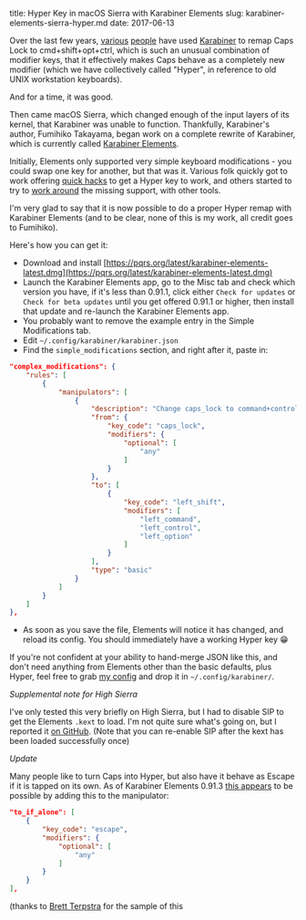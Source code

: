 title: Hyper Key in macOS Sierra with Karabiner Elements
slug: karabiner-elements-sierra-hyper.md
date: 2017-06-13


Over the last few years, [various](http://brettterpstra.com/2012/12/08/a-useful-caps-lock-key/) [people](https://www.nadeau.tv/configure-hyper-key-osx/) have used [Karabiner](https://pqrs.org/osx/karabiner/) to remap Caps Lock to cmd+shift+opt+ctrl, which is such an unusual combination of modifier keys, that it effectively makes Caps behave as a completely new modifier (which we have collectively called "Hyper", in reference to old UNIX workstation keyboards).

And for a time, it was good.

Then came macOS Sierra, which changed enough of the input layers of its kernel, that Karabiner was unable to function. Thankfully, Karabiner's author, Fumihiko Takayama, began work on a complete rewrite of Karabiner, which is currently called [Karabiner Elements](https://github.com/tekezo/Karabiner-Elements).

Initially, Elements only supported very simple keyboard modifications - you could swap one key for another, but that was it. Various folk quickly got to work offering [quick hacks](https://github.com/tekezo/Karabiner-Elements/pull/170) to get a Hyper key to work, and others started to try to [work around](http://brettterpstra.com/2016/09/29/a-better-hyper-key-hack-for-sierra/) the missing support, with other tools.

I'm very glad to say that it is now possible to do a proper Hyper remap with Karabiner Elements (and to be clear, none of this is my work, all credit goes to Fumihiko).

Here's how you can get it:

 * Download and install [https://pqrs.org/latest/karabiner-elements-latest.dmg](https://pqrs.org/latest/karabiner-elements-latest.dmg)
 * Launch the Karabiner Elements app, go to the Misc tab and check which version you have, if it's less than 0.91.1, click either `Check for updates` or `Check for beta updates` until you get offered 0.91.1 or higher, then install that update and re-launch the Karabiner Elements app.
 * You probably want to remove the example entry in the Simple Modifications tab.
 * Edit `~/.config/karabiner/karabiner.json`
 * Find the `simple_modifications` section, and right after it, paste in:

```json
"complex_modifications": {
    "rules": [
        {
            "manipulators": [
                {
                    "description": "Change caps_lock to command+control+option+shift.",
                    "from": {
                        "key_code": "caps_lock",
                        "modifiers": {
                            "optional": [
                                "any"
                            ]
                        }
                    },
                    "to": [
                        {
                            "key_code": "left_shift",
                            "modifiers": [
                                "left_command",
                                "left_control",
                                "left_option"
                            ]
                        }
                    ],
                    "type": "basic"
                }
            ]
        }
    ]
},
```

 * As soon as you save the file, Elements will notice it has changed, and reload its config. You should immediately have a working Hyper key 😁

If you're not confident at your ability to hand-merge JSON like this, and don't need anything from Elements other than the basic defaults, plus Hyper, feel free to grab [my config](https://gist.githubusercontent.com/cmsj/23ca8a570c060e8ccb2a36cee70ed28b/raw/60cb590411193f24a56fb8f52f96093c5191ba22/karabiner.json) and drop it in `~/.config/karabiner/`.

*Supplemental note for High Sierra*

I've only tested this very briefly on High Sierra, but I had to disable SIP to get the Elements `.kext` to load. I'm not quite sure what's going on, but I reported it [on GitHub](https://github.com/tekezo/Karabiner-Elements/issues/777). (Note that you can re-enable SIP after the kext has been loaded successfully once)

*Update*

Many people like to turn Caps into Hyper, but also have it behave as Escape if it is tapped on its own. As of Karabiner Elements 0.91.3 [this appears](https://twitter.com/ttscoff/status/875029764377108480) to be possible by adding this to the manipulator:

```json
"to_if_alone": [
    {
        "key_code": "escape",
        "modifiers": {
            "optional": [
                "any"
            ]
        }
    }
],
```

(thanks to [Brett Terpstra](http://brettterpstra.com/) for the sample of this